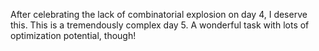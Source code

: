 After celebrating the lack of combinatorial explosion on day 4, I deserve this.
This is a tremendously complex day 5.
A wonderful task with lots of optimization potential, though!

